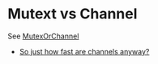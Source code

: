 # Mutext vs Channel

See [MutexOrChannel](https://github.com/golang/go/wiki/MutexOrChannel)

* [So just how fast are channels anyway?](https://syslog.ravelin.com/so-just-how-fast-are-channels-anyway-4c156a407e45)

